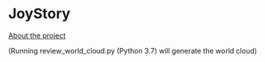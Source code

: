 # JoyStory

[About the project](https://design.williampepera.com/joystory/index.html)

(Running review_world_cloud.py (Python 3.7) will generate the world cloud)
